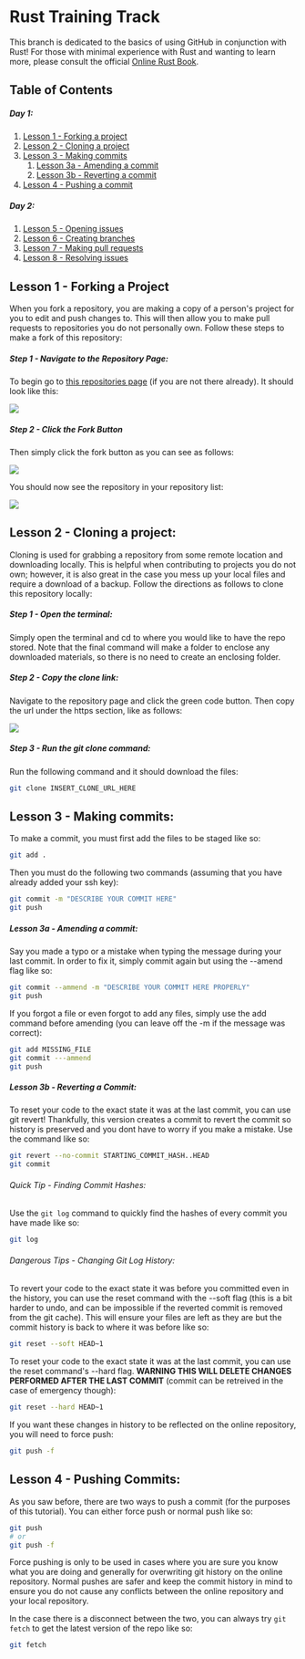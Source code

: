
# Rust Training Track

This branch is dedicated to the basics of using GitHub in conjunction with Rust!  For those with minimal experience with Rust and wanting to learn more, please consult the official [Online Rust Book](https://doc.rust-lang.org/book/).

## Table of Contents

##### Day 1:

1. [Lesson 1 - Forking a project]()
2. [Lesson 2 - Cloning a project]()
3. [Lesson 3 - Making commits]()
   1. [Lesson 3a - Amending a commit]()
   2. [Lesson 3b - Reverting a commit]()
4. [Lesson 4 - Pushing a commit]()

##### Day 2:

1. [Lesson 5 - Opening issues]()
2. [Lesson 6 - Creating branches]()
3. [Lesson 7 - Making pull requests]()
4. [Lesson 8 - Resolving issues]()

## Lesson 1 - Forking a Project

When you fork a repository, you are making a copy of a person's project for you to edit and push changes to.  This will then allow you to make pull requests to repositories you do not personally own.  Follow these steps to make a fork of this repository:

##### Step 1 - Navigate to the Repository Page:

To begin go to [this repositories page](https://github.com/KSBilodeau/GitHubTrainingRust) (if you are not there already).  It should look like this:

[![](https://gcdnb.pbrd.co/images/nYUwzT51TcBE.png?o=1)](https://gcdnb.pbrd.co/images/nYUwzT51TcBE.png?o=1)

##### Step 2 - Click the Fork Button

Then simply click the fork button as you can see as follows:

[![](https://gcdnb.pbrd.co/images/UTLhXcBh53kn.png?o=1)](https://gcdnb.pbrd.co/images/UTLhXcBh53kn.png?o=1)

You should now see the repository in your repository list:

[![](https://gcdnb.pbrd.co/images/sQ3jZibLNBXV.png?o=1)](https://gcdnb.pbrd.co/images/sQ3jZibLNBXV.png?o=1)


## Lesson 2 - Cloning a project:

Cloning is used for grabbing a repository from some remote location and downloading locally.  This is helpful when contributing to projects you do not own; however, it is also great in the case you mess up your local files and require a download of a backup. Follow the directions as follows to clone this repository locally:

##### Step 1 - Open the terminal:

Simply open the terminal and cd to where you would like to have the repo stored.  Note that the final command will make a folder to enclose any downloaded materials, so there is no need to create an enclosing folder.

##### Step 2 - Copy the clone link:

Navigate to the repository page and click the green code button.  Then copy the url under the https section, like as follows:

[![](https://gcdnb.pbrd.co/images/Auzyas2IWXLw.png?o=1)](https://gcdnb.pbrd.co/images/Auzyas2IWXLw.png?o=1)

##### Step 3 - Run the git clone command:

Run the following command and it should download the files:

```bash
git clone INSERT_CLONE_URL_HERE
```

## Lesson 3 - Making commits:

To make a commit, you must first add the files to be staged like so:

```bash
git add .
```

Then you must do the following two commands (assuming that you have already added your ssh key):

```bash
git commit -m "DESCRIBE YOUR COMMIT HERE"
git push
```

##### Lesson 3a - Amending a commit:

Say you made a typo or a mistake when typing the message during your last commit.  In order to fix it, simply commit again but using the --amend flag like so:

```bash
git commit --ammend -m "DESCRIBE YOUR COMMIT HERE PROPERLY"
git push
```

If you forgot a file or even forgot to add any files, simply use the add command before amending (you can leave off the -m if the message was correct):

```bash 
git add MISSING_FILE
git commit ---ammend
git push
```

##### Lesson 3b - Reverting a Commit:

To reset your code to the exact state it was at the last commit, you can use git revert!  Thankfully, this version creates a commit to revert the commit so history is preserved and you dont have to worry if you make a mistake.  Use the command like so:

```bash
git revert --no-commit STARTING_COMMIT_HASH..HEAD
git commit
```

###### Quick Tip - Finding Commit Hashes:

Use the `git log` command to quickly find the hashes of every commit you have made like so:

```bash
git log
```

###### Dangerous Tips - Changing Git Log History:

To revert your code to the exact state it was before you committed even in the history, you can use the reset command with the --soft flag (this is a bit harder to undo, and can be impossible if the reverted commit is removed from the git cache). This will ensure your files are left as they are but the commit history is back to where it was before like so:

```bash
git reset --soft HEAD~1
```

To reset your code to the exact state it was at the last commit, you can use the reset command's --hard flag. **WARNING THIS WILL DELETE CHANGES PERFORMED AFTER THE LAST COMMIT** (commit can be retreived in the case of emergency though):

```bash
git reset --hard HEAD~1
```

If you want these changes in history to be reflected on the online repository, you will need to force push:

```bash
git push -f
```

## Lesson 4 - Pushing Commits:

As you saw before, there are two ways to push a commit (for the purposes of this tutorial).  You can either force push or normal push like so:

```bash
git push
# or 
git push -f
```

Force pushing is only to be used in cases where you are sure you know what you are doing and generally for overwriting git history on the online repository.  Normal pushes are safer and keep the commit history in mind to ensure you do not cause any conflicts between the online repository and your local repository.


In the case there is a disconnect between the two, you can always try `git fetch` to get the latest version of the repo like so:

```bash
git fetch
```